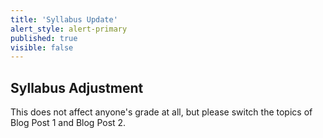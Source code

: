 ```yaml
---
title: 'Syllabus Update'
alert_style: alert-primary
published: true
visible: false
---
```


## Syllabus Adjustment

This does not affect anyone's grade at all, but please switch the topics of Blog Post 1 and Blog Post 2.
